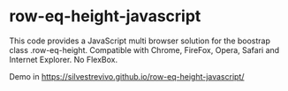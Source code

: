 # row-eq-height-javascript
This code provides a JavaScript multi browser solution for the boostrap class .row-eq-height. Compatible with Chrome, FireFox, Opera, Safari and Internet Explorer. No FlexBox.

Demo in https://silvestrevivo.github.io/row-eq-height-javascript/
